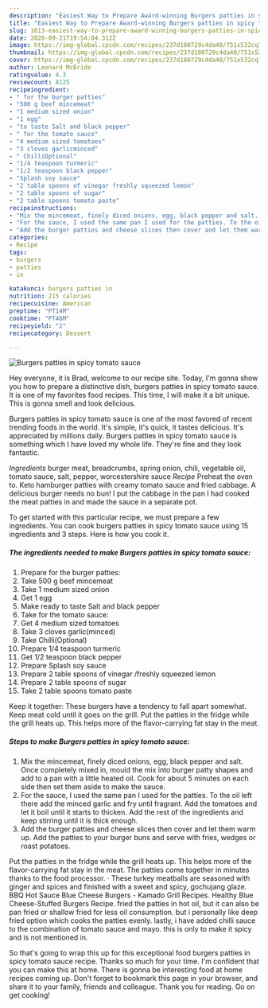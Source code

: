 ```yaml
---
description: "Easiest Way to Prepare Award-winning Burgers patties in spicy tomato sauce"
title: "Easiest Way to Prepare Award-winning Burgers patties in spicy tomato sauce"
slug: 1613-easiest-way-to-prepare-award-winning-burgers-patties-in-spicy-tomato-sauce
date: 2020-09-21T19:54:04.312Z
image: https://img-global.cpcdn.com/recipes/237d180729c4da40/751x532cq70/burgers-patties-in-spicy-tomato-sauce-recipe-main-photo.jpg
thumbnail: https://img-global.cpcdn.com/recipes/237d180729c4da40/751x532cq70/burgers-patties-in-spicy-tomato-sauce-recipe-main-photo.jpg
cover: https://img-global.cpcdn.com/recipes/237d180729c4da40/751x532cq70/burgers-patties-in-spicy-tomato-sauce-recipe-main-photo.jpg
author: Leonard McBride
ratingvalue: 4.3
reviewcount: 8125
recipeingredient:
- " for the burger patties"
- "500 g beef mincemeat"
- "1 medium sized onion"
- "1 egg"
- "to taste Salt and black pepper"
- " for the tomato sauce"
- "4 medium sized tomatoes"
- "3 cloves garlicminced"
- " ChilliOptional"
- "1/4 teaspoon turmeric"
- "1/2 teaspoon black pepper"
- "Splash soy sauce"
- "2 table spoons of vinegar freshly squeezed lemon"
- "2 table spoons of sugar"
- "2 table spoons tomato paste"
recipeinstructions:
- "Mix the mincemeat, finely diced onions, egg, black pepper and salt. Once completely mixed in, mould the mix into burger patty shapes and add to a pan with a little heated oil. Cook for about 5 minutes on each side then set them aside to make the sauce."
- "For the sauce, I used the same pan I used for the patties. To the oil left there add the minced garlic and fry until fragrant. Add the tomatoes and let it boil until it starts to thicken. Add the rest of the ingredients and keep stirring until it is thick enough."
- "Add the burger patties and cheese slices then cover and let them warm up. Add the patties to your burger buns and serve with fries, wedges or roast potatoes."
categories:
- Recipe
tags:
- burgers
- patties
- in

katakunci: burgers patties in 
nutrition: 215 calories
recipecuisine: American
preptime: "PT14M"
cooktime: "PT46M"
recipeyield: "2"
recipecategory: Dessert

---
```



![Burgers patties in spicy tomato sauce](https://img-global.cpcdn.com/recipes/237d180729c4da40/751x532cq70/burgers-patties-in-spicy-tomato-sauce-recipe-main-photo.jpg)

Hey everyone, it is Brad, welcome to our recipe site. Today, I'm gonna show you how to prepare a distinctive dish, burgers patties in spicy tomato sauce. It is one of my favorites food recipes. This time, I will make it a bit unique. This is gonna smell and look delicious.

Burgers patties in spicy tomato sauce is one of the most favored of recent trending foods in the world. It's simple, it's quick, it tastes delicious. It's appreciated by millions daily. Burgers patties in spicy tomato sauce is something which I have loved my whole life. They're fine and they look fantastic.

*Ingredients* burger meat, breadcrumbs, spring onion, chili, vegetable oil, tomato sauce, salt, pepper, worcestershire sauce *Recipe* Preheat the oven to. Keto hamburger patties with creamy tomato sauce and fried cabbage. A delicious burger needs no bun! I put the cabbage in the pan I had cooked the meat patties in and made the sauce in a separate pot.


To get started with this particular recipe, we must prepare a few ingredients. You can cook burgers patties in spicy tomato sauce using 15 ingredients and 3 steps. Here is how you cook it.

<!--inarticleads1-->

##### The ingredients needed to make Burgers patties in spicy tomato sauce:

1. Prepare  for the burger patties:
1. Take 500 g beef mincemeat
1. Take 1 medium sized onion
1. Get 1 egg
1. Make ready to taste Salt and black pepper
1. Take  for the tomato sauce:
1. Get 4 medium sized tomatoes
1. Take 3 cloves garlic(minced)
1. Take  Chilli(Optional)
1. Prepare 1/4 teaspoon turmeric
1. Get 1/2 teaspoon black pepper
1. Prepare Splash soy sauce
1. Prepare 2 table spoons of vinegar /freshly squeezed lemon
1. Prepare 2 table spoons of sugar
1. Take 2 table spoons tomato paste


Keep it together: These burgers have a tendency to fall apart somewhat. Keep meat cold until it goes on the grill. Put the patties in the fridge while the grill heats up. This helps more of the flavor-carrying fat stay in the meat. 

<!--inarticleads2-->

##### Steps to make Burgers patties in spicy tomato sauce:

1. Mix the mincemeat, finely diced onions, egg, black pepper and salt. Once completely mixed in, mould the mix into burger patty shapes and add to a pan with a little heated oil. Cook for about 5 minutes on each side then set them aside to make the sauce.
1. For the sauce, I used the same pan I used for the patties. To the oil left there add the minced garlic and fry until fragrant. Add the tomatoes and let it boil until it starts to thicken. Add the rest of the ingredients and keep stirring until it is thick enough.
1. Add the burger patties and cheese slices then cover and let them warm up. Add the patties to your burger buns and serve with fries, wedges or roast potatoes.


Put the patties in the fridge while the grill heats up. This helps more of the flavor-carrying fat stay in the meat. The patties come together in minutes thanks to the food processor. · These turkey meatballs are seasoned with ginger and spices and finished with a sweet and spicy, gochujang glaze. BBQ Hot Sauce Blue Cheese Burgers - Kamado Grill Recipes. Healthy Blue Cheese-Stuffed Burgers Recipe. fried the patties in hot oil, but it can also be pan fried or shallow fried for less oil consumption. but i personally like deep fried option which cooks the patties evenly. lastly, i have added chilli sauce to the combination of tomato sauce and mayo. this is only to make it spicy and is not mentioned in. 

So that's going to wrap this up for this exceptional food burgers patties in spicy tomato sauce recipe. Thanks so much for your time. I'm confident that you can make this at home. There is gonna be interesting food at home recipes coming up. Don't forget to bookmark this page in your browser, and share it to your family, friends and colleague. Thank you for reading. Go on get cooking!

